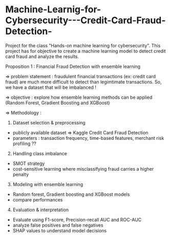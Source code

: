 # Machine-Learnig-for-Cybersecurity---Credit-Card-Fraud-Detection-
Project for the class "Hands-on machine learning for cybersecurity". This project has for objective to create a machine learning model to detect credit card fraud and analyze the results.

Proposition 1 : Financial Fraud Detection with ensemble learning

=> problem statement : fraudulent financial transactions (ex: credit card fraud) 
are much more difficult to detect than legimtimate transactions. So,
we have a dataset that will be imbalanced !

=> objective : explore how ensemble learning methods can be applied
(Random Forest, Gradient Boosting and XGBoost)

=> Methodology :

1) Dataset selection & preprocessing
- publicly available dataset => Kaggle Credit Card Fraud Detection
- parameters : transaction frequency, time-based features, merchant risk profiling ??

2) Handling class imbalance
- SMOT strategy
- cost-sensitive learning where misclassifying fraud carries a higher penalty

3) Modeling with ensemble learning
- Random forest, Gradient boosting and XGBoost models
- compare performances

4) Evaluation & interpretation
- Evaluate using F1-score, Precision-recall AUC and ROC-AUC
- analyze false positives and false negatives
- SHAP values to understand model decisions
